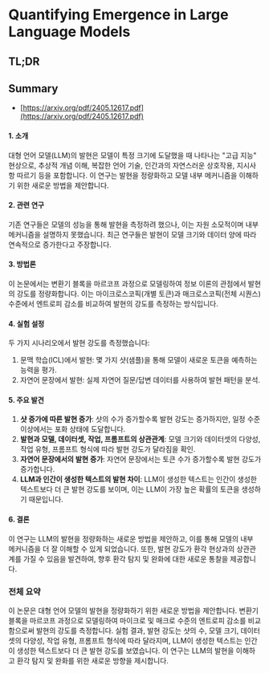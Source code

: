 # Quantifying Emergence in Large Language Models
## TL;DR
## Summary
- [https://arxiv.org/pdf/2405.12617.pdf](https://arxiv.org/pdf/2405.12617.pdf)

#### 1. 소개
대형 언어 모델(LLM)의 발현은 모델이 특정 크기에 도달했을 때 나타나는 "고급 지능" 현상으로, 추상적 개념 이해, 복잡한 언어 기술, 인간과의 자연스러운 상호작용, 지시사항 따르기 등을 포함합니다. 이 연구는 발현을 정량화하고 모델 내부 메커니즘을 이해하기 위한 새로운 방법을 제안합니다.

#### 2. 관련 연구
기존 연구들은 모델의 성능을 통해 발현을 측정하려 했으나, 이는 자원 소모적이며 내부 메커니즘을 설명하지 못했습니다. 최근 연구들은 발현이 모델 크기와 데이터 양에 따라 연속적으로 증가한다고 주장합니다.

#### 3. 방법론
이 논문에서는 변환기 블록을 마르코프 과정으로 모델링하여 정보 이론의 관점에서 발현의 강도를 정량화합니다. 이는 마이크로스코픽(개별 토큰)과 매크로스코픽(전체 시퀀스) 수준에서 엔트로피 감소를 비교하여 발현의 강도를 측정하는 방식입니다.

#### 4. 실험 설정
두 가지 시나리오에서 발현 강도를 측정했습니다:
1. 문맥 학습(ICL)에서 발현: 몇 가지 샷(샘플)을 통해 모델이 새로운 토큰을 예측하는 능력을 평가.
2. 자연어 문장에서 발현: 실제 자연어 질문/답변 데이터를 사용하여 발현 패턴을 분석.

#### 5. 주요 발견
1. **샷 증가에 따른 발현 증가**: 샷의 수가 증가할수록 발현 강도는 증가하지만, 일정 수준 이상에서는 포화 상태에 도달합니다.
2. **발현과 모델, 데이터셋, 작업, 프롬프트의 상관관계**: 모델 크기와 데이터셋의 다양성, 작업 유형, 프롬프트 형식에 따라 발현 강도가 달라짐을 확인.
3. **자연어 문장에서의 발현 증가**: 자연어 문장에서는 토큰 수가 증가할수록 발현 강도가 증가합니다.
4. **LLM과 인간이 생성한 텍스트의 발현 차이**: LLM이 생성한 텍스트는 인간이 생성한 텍스트보다 더 큰 발현 강도를 보이며, 이는 LLM이 가장 높은 확률의 토큰을 생성하기 때문입니다.

#### 6. 결론
이 연구는 LLM의 발현을 정량화하는 새로운 방법을 제안하고, 이를 통해 모델의 내부 메커니즘을 더 잘 이해할 수 있게 되었습니다. 또한, 발현 강도가 환각 현상과의 상관관계를 가질 수 있음을 발견하여, 향후 환각 탐지 및 완화에 대한 새로운 통찰을 제공합니다.

### 전체 요약
이 논문은 대형 언어 모델의 발현을 정량화하기 위한 새로운 방법을 제안합니다. 변환기 블록을 마르코프 과정으로 모델링하여 마이크로 및 매크로 수준의 엔트로피 감소를 비교함으로써 발현의 강도를 측정합니다. 실험 결과, 발현 강도는 샷의 수, 모델 크기, 데이터셋의 다양성, 작업 유형, 프롬프트 형식에 따라 달라지며, LLM이 생성한 텍스트는 인간이 생성한 텍스트보다 더 큰 발현 강도를 보였습니다. 이 연구는 LLM의 발현을 이해하고 환각 탐지 및 완화를 위한 새로운 방향을 제시합니다.